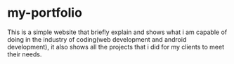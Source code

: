 # my-portfolio
This is a simple website that briefly explain and shows what i am capable of doing in the industry of coding(web development and android development), it also shows all the projects that i did for my clients to meet their needs.